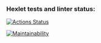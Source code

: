 ### Hexlet tests and linter status:
[![Actions Status](https://github.com/IvanOldMan/frontend-project-11/actions/workflows/hexlet-check.yml/badge.svg)](https://github.com/IvanOldMan/frontend-project-11/actions)

[![Maintainability](https://api.codeclimate.com/v1/badges/24a2cc6bfb69738d2c48/maintainability)](https://codeclimate.com/github/IvanOldMan/frontend-project-11/maintainability)

